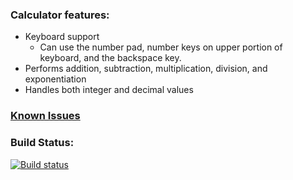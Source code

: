 ### Calculator features:
- Keyboard support
  - Can use the number pad, number keys on upper portion of keyboard, and the backspace key. 
- Performs addition, subtraction, multiplication, division, and exponentiation
- Handles both integer and decimal values

### [Known Issues](https://github.com/sharkcooper/Calculator/issues)

### Build Status:
[![Build status](https://ci.appveyor.com/api/projects/status/9jo5fsxhn7lus9td/branch/master?svg=true)](https://ci.appveyor.com/project/sharkcooper/calculator/branch/master)

